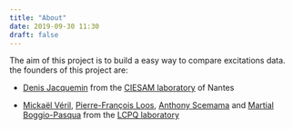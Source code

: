 ```yaml
---
title: "About"
date: 2019-09-30 11:30
draft: false
---
```

The aim of this project is to build a easy way to compare excitations data.
the founders of this project are:

- [Denis Jacquemin](mailto:denis.Jacquemin@univ-nantes.fr)
from the [CIESAM laboratory](http://www.sciences.univ-nantes.fr/CEISAM) of Nantes

- [Mickaël Véril](mailto:mveril@irsamc.univ-tlse.fr), [Pierre-François Loos](mailto:loos@irsamc.univ-tlse.fr), [Anthony Scemama](mailto:scemama@irsamc.univ-tlse.fr) and [Martial Boggio-Pasqua](mailto:smartial.boggio@irsamc.ups-tlse.fr)
from the [LCPQ laboratory](http://www.lcpq.ups-tlse.fr)
